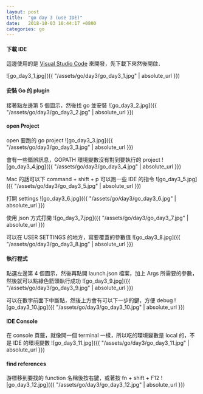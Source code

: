 ```yaml
---
layout: post
title:  "go day 3 (use IDE)"
date:   2018-10-03 10:44:17 +0800
categories: go
---
```


#### 下載 IDE

這邊使用的是 [Visual Studio Code](https://code.visualstudio.com/) 來開發，先下載下來然後開啟．

![go_day3_1.jpg]({{ "/assets/go/day3/go_day3_1.jpg" | absolute_url }})

#### 安裝 Go 的 plugin

接著點左邊第 5 個圖示，然後找 go 並安裝
![go_day3_2.jpg]({{ "/assets/go/day3/go_day3_2.jpg" | absolute_url }})

#### open Project

open 要跑的 go project
![go_day3_3.jpg]({{ "/assets/go/day3/go_day3_3.jpg" | absolute_url }})

會有一些錯誤訊息，GOPATH 環境變數沒有對到要執行的 project
![go_day3_4.jpg]({{ "/assets/go/day3/go_day3_4.jpg" | absolute_url }})

Mac 的話可以下 command + shift + p 可以跑一些 IDE 的指令
![go_day3_5.jpg]({{ "/assets/go/day3/go_day3_5.jpg" | absolute_url }})

打開 settings
![go_day3_6.jpg]({{ "/assets/go/day3/go_day3_6.jpg" | absolute_url }})

使用 json 方式打開
![go_day3_7.jpg]({{ "/assets/go/day3/go_day3_7.jpg" | absolute_url }})

可以在 USER SETTINGS 的地方，寫要覆蓋的參數值
![go_day3_8.jpg]({{ "/assets/go/day3/go_day3_8.jpg" | absolute_url }})

#### 執行程式

點選左邊第 4 個圖示，然後再點開 launch.json 檔案，加上 Args 所需要的參數，然後就可以點綠色箭頭執行成功
![go_day3_9.jpg]({{ "/assets/go/day3/go_day3_9.jpg" | absolute_url }})

可以在數字前面下中斷點，然後上方會有可以下一步的鍵，方便 debug
![go_day3_10.jpg]({{ "/assets/go/day3/go_day3_10.jpg" | absolute_url }})

#### IDE Console

在 console 頁籤，就像開一個 terminal 一樣，所以吃的環境變數是 local 的，不是 IDE 的環境變數
![go_day3_11.jpg]({{ "/assets/go/day3/go_day3_11.jpg" | absolute_url }})

#### find references
游標移到要找的 function 名稱後按右鍵，或著按 fn + shift + F12
![go_day3_12.jpg]({{ "/assets/go/day3/go_day3_12.jpg" | absolute_url }})




